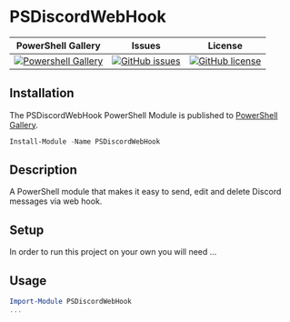 # PSDiscordWebHook

| PowerShell Gallery                                                                                                                                 | Issues                                                                                                                                            | License                                                                                                                                                          |
| -------------------------------------------------------------------------------------------------------------------------------------------------- | ------------------------------------------------------------------------------------------------------------------------------------------------- | ---------------------------------------------------------------------------------------------------------------------------------------------------------------- |
| [![Powershell Gallery](https://img.shields.io/powershellgallery/dt/PSDiscordWebHook)](https://www.powershellgallery.com/packages/PSDiscordWebHook) | [![GitHub issues](https://img.shields.io/github/issues/ExpendaBubble/PSDiscordWebHook)](https://github.com/ExpendaBubble/PSDiscordWebHook/issues) | [![GitHub license](https://img.shields.io/github/license/ExpendaBubble/PSDiscordWebHook)](https://github.com/ExpendaBubble/PSDiscordWebHook/blob/master/LICENSE) |

## Installation

The PSDiscordWebHook PowerShell Module is published to [PowerShell Gallery](https://www.powershellgallery.com/packages/PSDiscordWebHook).

```powershell
Install-Module -Name PSDiscordWebHook
```

## Description

A PowerShell module that makes it easy to send, edit and delete Discord messages via web hook.

## Setup

In order to run this project on your own you will need ...

## Usage

```powershell
Import-Module PSDiscordWebHook
...
```
